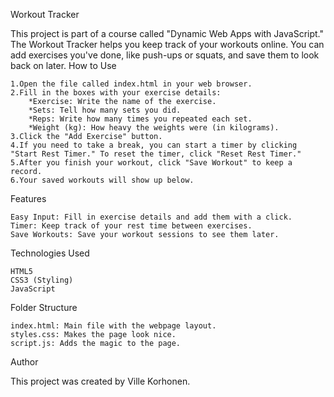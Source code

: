Workout Tracker

This project is part of a course called "Dynamic Web Apps with JavaScript." The Workout Tracker helps you keep track of your workouts online. You can add exercises you've done, like push-ups or squats, and save them to look back on later.
How to Use

    1.Open the file called index.html in your web browser.
    2.Fill in the boxes with your exercise details:
        *Exercise: Write the name of the exercise.
        *Sets: Tell how many sets you did.
        *Reps: Write how many times you repeated each set.
        *Weight (kg): How heavy the weights were (in kilograms).
    3.Click the "Add Exercise" button.
    4.If you need to take a break, you can start a timer by clicking "Start Rest Timer." To reset the timer, click "Reset Rest Timer."
    5.After you finish your workout, click "Save Workout" to keep a record.
    6.Your saved workouts will show up below.

Features

    Easy Input: Fill in exercise details and add them with a click.
    Timer: Keep track of your rest time between exercises.
    Save Workouts: Save your workout sessions to see them later.

Technologies Used

    HTML5
    CSS3 (Styling)
    JavaScript

Folder Structure

    index.html: Main file with the webpage layout.
    styles.css: Makes the page look nice.
    script.js: Adds the magic to the page.

Author

This project was created by Ville Korhonen.
